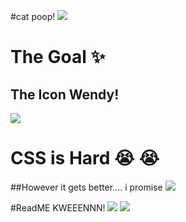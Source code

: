 #cat poop!
![](https://media.giphy.com/media/l0HlE1f2qNA8paMak/giphy.gif)

# The Goal :sparkles:
## The Icon Wendy!
![](https://media.giphy.com/media/l1LcemPMOA1jZlXoY/giphy.gif)

# CSS is Hard :sob: :sob:

##However it gets better.... i promise
![](https://media.giphy.com/media/xZqycRHIQkKNa/giphy.gif)

#ReadME KWEEENNN!
![](https://media.giphy.com/media/Gu0KrktU8NRRu/giphy.gif)
![](https://media.giphy.com/media/l41m5nQVvTslsRQGc/giphy.gif)